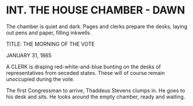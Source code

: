 
# INT. THE HOUSE CHAMBER - DAWN

The chamber is quiet and dark. Pages and clerks prepare the
desks, laying out pens and paper, filling inkwells.

TITLE: THE MORNING OF THE VOTE

JANUARY 31, 1865

A CLERK is draping red-white-and-blue bunting on the desks of
representatives from seceded states. These will of course
remain unoccupied during the vote.

The first Congressman to arrive, Thaddeus Stevens clumps in.
He goes to his desk and sits. He looks around the empty
chamber, ready and waiting.
